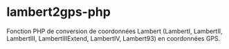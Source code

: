# lambert2gps-php
Fonction PHP de conversion de coordonnées Lambert (LambertI, LambertII, LambertIII, LambertIIIExtend, LambertIV, Lambert93) en coordonnées GPS. 
